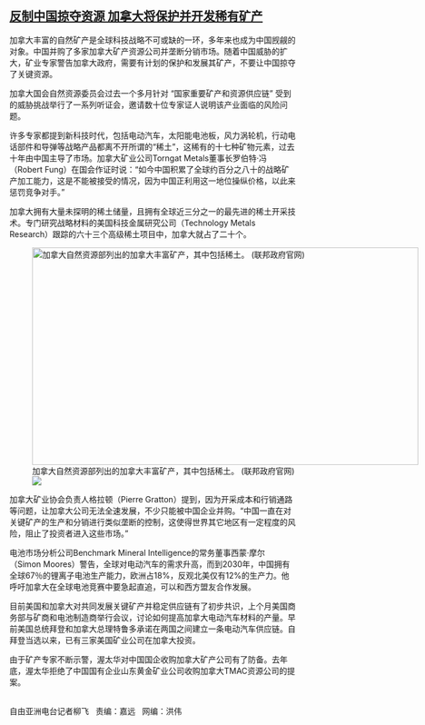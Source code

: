 <!--1617734607000-->
[反制中国掠夺资源   加拿大将保护并开发稀有矿产](https://www.rfa.org/mandarin/yataibaodao/junshiwaijiao/lf-04062021142731.html)
------

<p></p><p>加拿大丰富的自然矿产是全球科技战略不可或缺的一环，多年来也成为中国觊觎的对象。中国并购了多家加拿大矿产资源公司并垄断分销市场。随着中国威胁的扩大，矿业专家警告加拿大政府，需要有计划的保护和发展其矿产，不要让中国掠夺了关键资源。</p><p>加拿大国会自然资源委员会过去一个多月针对 “国家重要矿产和资源供应链” 受到的威胁挑战举行了一系列听证会，邀请数十位专家证人说明该产业面临的风险问题。</p><p>许多专家都提到新科技时代，包括电动汽车，太阳能电池板，风力涡轮机，行动电话部件和导弹等战略产品都离不开所谓的“稀土”，这稀有的十七种矿物元素，过去十年由中国主导了市场。加拿大矿业公司Torngat Metals董事长罗伯特·冯（Robert Fung）在国会作证时说：“如今中国积累了全球约百分之八十的战略矿产加工能力，这是不能被接受的情况，因为中国正利用这一地位操纵价格，以此来惩罚竞争对手。”</p><p>加拿大拥有大量未探明的稀土储量，且拥有全球近三分之一的最先进的稀土开采技术。专门研究战略材料的美国科技金属研究公司（Technology Metals Research）跟踪的六十三个高级稀土项目中，加拿大就占了二十个。</p><p><figure class="image-richtext image-inline captioned" style="width:680px;"><img alt="加拿大自然资源部列出的加拿大丰富矿产，其中包括稀土。    (联邦政府官网)" height="383" src="https://www.rfa.org/mandarin/yataibaodao/junshiwaijiao/lf-04062021142731.html/lf0406.jpg/@@images/4981e51c-5681-4e85-a52d-12b951506233.jpeg" title="lf0406.jpg" width="680"/><figcaption class="image-caption">加拿大自然资源部列出的加拿大丰富矿产，其中包括稀土。    (联邦政府官网)</figcaption><small></small><div id="zoomattribute"><a data-caption="加拿大自然资源部列出的加拿大丰富矿产，其中包括稀土。    (联邦政府官网)" data-fancybox="" href="https://www.rfa.org/mandarin/yataibaodao/junshiwaijiao/lf-04062021142731.html/lf0406.jpg" id="single_image" title="加拿大自然资源部列出的加拿大丰富矿产，其中包括稀土。    (联邦政府官网)"><img src="/++plone++rfa-resources/img/icon-zoom.png"/></a></div></figure></p><p>加拿大矿业协会负责人格拉顿（Pierre Gratton）提到，因为开采成本和行销通路等问题，让加拿大公司无法全速发展，不少只能被中国企业并购。“中国一直在对关键矿产的生产和分销进行类似垄断的控制，这使得世界其它地区有一定程度的风险，阻止了投资者进入这些市场。”</p><p>电池市场分析公司Benchmark Mineral Intelligence的常务董事西蒙·摩尔（Simon Moores）警告，全球对电动汽车的需求升高，而到2030年，中国拥有全球67％的锂离子电池生产能力，欧洲占18%，反观北美仅有12%的生产力。他呼吁加拿大在全球电池竞赛中要急起直追，可以和西方盟友合作发展。</p><p>目前美国和加拿大对共同发展关键矿产并稳定供应链有了初步共识，上个月美国商务部与矿商和电池制造商举行会议，讨论如何提高加拿大电动汽车材料的产量。早前美国总统拜登和加拿大总理特鲁多承诺在两国之间建立一条电动汽车供应链。自拜登当选以来，已有三家美国矿业公司在加拿大投资。</p><p>由于矿产专家不断示警，渥太华对中国国企收购加拿大矿产公司有了防备。去年底，渥太华拒绝了中国国有企业山东黄金矿业公司收购加拿大TMAC资源公司的提案。</p><p><br/>自由亚洲电台记者柳飞   责编：嘉远   网编：洪伟</p>
